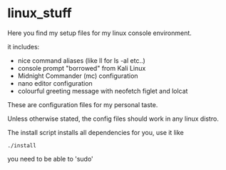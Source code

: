 # linux_stuff

Here you find my setup files for my linux console environment.

it includes:
- nice command aliases (like ll for ls -al  etc..)
- console prompt "borrowed" from Kali Linux
- Midnight Commander (mc) configuration
- nano editor configuration
- colourful greeting message with neofetch figlet and lolcat

These are configuration files for my personal taste.

Unless otherwise stated, the config files should work in any linux distro.

The install script installs all dependencies for you, use it like

    ./install

you need to be able to 'sudo'
